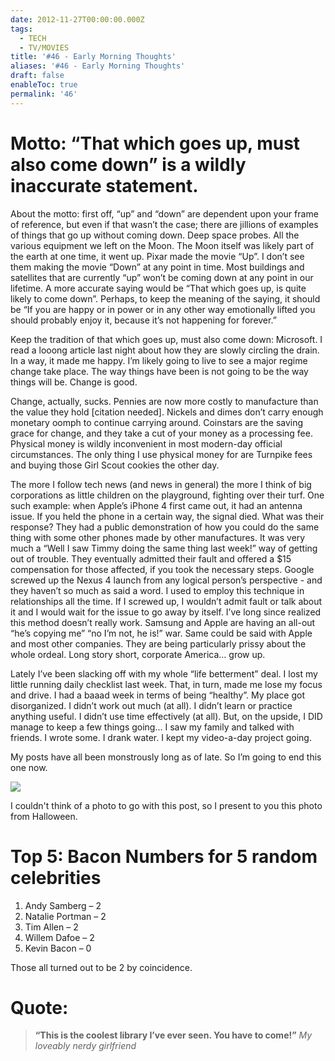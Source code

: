 ```yaml
---
date: 2012-11-27T00:00:00.000Z
tags:
  - TECH
  - TV/MOVIES
title: '#46 - Early Morning Thoughts'
aliases: '#46 - Early Morning Thoughts'
draft: false
enableToc: true
permalink: '46'
---
```


# Motto: “That which goes up, must also come down” is a wildly inaccurate statement.

About the motto: first off, “up” and “down” are dependent upon your frame of reference, but even if that wasn’t the case; there are jillions of examples of things that go up without coming down. Deep space probes. All the various equipment we left on the Moon. The Moon itself was likely part of the earth at one time, it went up. Pixar made the movie “Up”. I don’t see them making the movie “Down” at any point in time. Most buildings and satellites that are currently “up” won’t be coming down at any point in our lifetime. A more accurate saying would be “That which goes up, is quite likely to come down”. Perhaps, to keep the meaning of the saying, it should be “If you are happy or in power or in any other way emotionally lifted you should probably enjoy it, because it’s not happening for forever.”

Keep the tradition of that which goes up, must also come down: Microsoft. I read a looong article last night about how they are slowly circling the drain. In a way, it made me happy. I’m likely going to live to see a major regime change take place. The way things have been is not going to be the way things will be. Change is good.

Change, actually, sucks. Pennies are now more costly to manufacture than the value they hold [citation needed]. Nickels and dimes don’t carry enough monetary oomph to continue carrying around. Coinstars are the saving grace for change, and they take a cut of your money as a processing fee. Physical money is wildly inconvenient in most modern-day official circumstances. The only thing I use physical money for are Turnpike fees and buying those Girl Scout cookies the other day.

The more I follow tech news (and news in general) the more I think of big corporations as little children on the playground, fighting over their turf. One such example: when Apple’s iPhone 4 first came out, it had an antenna issue. If you held the phone in a certain way, the signal died. What was their response? They had a public demonstration of how you could do the same thing with some other phones made by other manufactures. It was very much a “Well I saw Timmy doing the same thing last week!” way of getting out of trouble. They eventually admitted their fault and offered a $15 compensation for those affected, if you took the necessary steps. Google screwed up the Nexus 4 launch from any logical person’s perspective - and they haven’t so much as said a word. I used to employ this technique in relationships all the time. If I screwed up, I wouldn’t admit fault or talk about it and I would wait for the issue to go away by itself. I’ve long since realized this method doesn’t really work. Samsung and Apple are having an all-out “he’s copying me” “no I’m not, he is!” war. Same could be said with Apple and most other companies. They are being particularly prissy about the whole ordeal. Long story short, corporate America… grow up.

Lately I’ve been slacking off with my whole “life betterment” deal. I lost my little running daily checklist last week. That, in turn, made me lose my focus and drive. I had a baaad week in terms of being “healthy”. My place got disorganized. I didn’t work out much (at all). I didn’t learn or practice anything useful. I didn’t use time effectively (at all). But, on the upside, I DID manage to keep a few things going… I saw my family and talked with friends. I wrote some. I drank water. I kept my video-a-day project going.

My posts have all been monstrously long as of late. So I’m going to end this one now.

![](assets/46-1.jpg)

I couldn't think of a photo to go with this post, so I present to you this photo from Halloween.

# Top 5: Bacon Numbers for 5 random celebrities
1. Andy Samberg – 2
2. Natalie Portman – 2
3. Tim Allen – 2
4. Willem Dafoe – 2
5. Kevin Bacon – 0

Those all turned out to be 2 by coincidence.

# Quote:
> **“This is the coolest library I’ve ever seen. You have to come!”**
<cite>My loveably nerdy girlfriend</cite>
